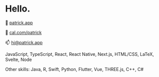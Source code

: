 # Hello.

👤 [patrick.app](https://patrick.app)

📅 [cal.com/patrick](https://cal.com/patrick)

📫 [hi@patrick.app](mailto:hi@patrick.app)

JavaScript, TypeScript, React, React Native, Next.js, HTML/CSS, LaTeX, Svelte, Node

Other skills: Java, R, Swift, Python, Flutter, Vue, THREE.js, C++, C#
